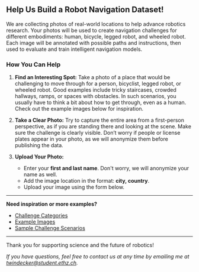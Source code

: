 ## Help Us Build a Robot Navigation Dataset!

We are collecting photos of real-world locations to help advance robotics research. Your photos will be used to create navigation challenges for different embodiments: human, bicycle, legged robot, and wheeled robot. Each image will be annotated with possible paths and instructions, then used to evaluate and train intelligent navigation models.

### How You Can Help

1. **Find an Interesting Spot:**
   Take a photo of a place that would be challenging to move through for a person, bicyclist, legged robot, or wheeled robot. Good examples include tricky staircases, crowded hallways, ramps, or spaces with obstacles. In such scenarios, you usually have to think a bit about how to get through, even as a human. Check out the example images below for inspiration.

2. **Take a Clear Photo:**
   Try to capture the entire area from a first-person perspective, as if you are standing there and looking at the scene. Make sure the challenge is clearly visible. Don’t worry if people or license plates appear in your photo, as we will anonymize them before publishing the data.

3. **Upload Your Photo:**
   - Enter your **first and last name**. Don't worry, we will anonymize your name as well.
   - Add the image location in the format: **city, country**.
   - Upload your image using the form below.

---

**Need inspiration or more examples?**
- [Challenge Categories](https://docs.google.com/spreadsheets/d/1ZCAFuhysvMgYD59tLc6PS9ymTSHZQCMO8jVJcaYtH8U/edit?usp=sharing)
- [Example Images](https://docs.google.com/spreadsheets/d/1XA9qubRphn1B40ZKHHjOPL-juS73QA5eL7zHYofl85Q/edit?usp=sharing)
- [Sample Challenge Scenarios](https://docs.google.com/spreadsheets/d/1wXNG6oAHVrIziMwT-qGzZdpHO6OJDQ_n6yCWKNhLvBo/edit?usp=sharing)

---

Thank you for supporting science and the future of robotics!

*If you have questions, feel free to contact us at any time by emailing me at twindecker@student.ethz.ch.*
